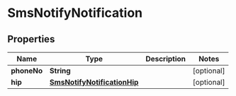 

# SmsNotifyNotification


## Properties

| Name | Type | Description | Notes |
|------------ | ------------- | ------------- | -------------|
|**phoneNo** | **String** |  |  [optional] |
|**hip** | [**SmsNotifyNotificationHip**](SmsNotifyNotificationHip.md) |  |  [optional] |



